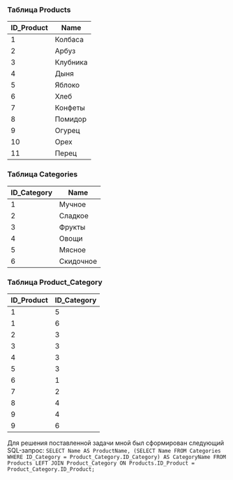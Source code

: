 ### Таблица Products
| ID_Product | Name |
| ---- | ---- |
| 1 | Колбаса |
| 2 | Арбуз |
| 3 | Клубника |
| 4 | Дыня |
| 5 | Яблоко |
| 6 | Хлеб |
| 7 | Конфеты |
| 8 | Помидор |
| 9 | Огурец |
| 10 | Орех |
| 11 | Перец |
### Таблица Categories
| ID_Category | Name |
| ---- | ---- |
| 1 | Мучное |
| 2 | Сладкое |
| 3 | Фрукты |
| 4 | Овощи |
| 5 | Мясное |
| 6 | Скидочное |
### Таблица Product_Category
| ID_Product | ID_Category |
| ---- | ---- |
| 1 | 5 |
| 1 | 6 |
| 2 | 3 |
| 3 | 3 |
| 4 | 3 |
| 5 | 3 |
| 6 | 1 |
| 7 | 2 |
| 8 | 4 |
| 9 | 4 |
| 9 | 6 |

Для решения поставленной задачи мной был сформирован следующий SQL-запрос:
`SELECT
Name AS ProductName,
(SELECT Name FROM Categories WHERE ID_Category = Product_Category.ID_Category) AS CategoryName
FROM Products
LEFT JOIN Product_Category ON Products.ID_Product = Product_Category.ID_Product;`
